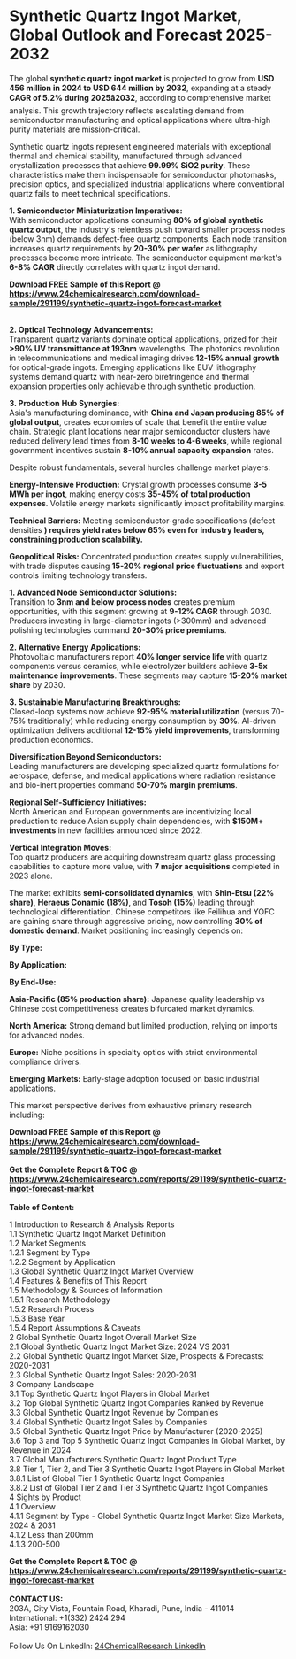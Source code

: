 <h1>Synthetic Quartz Ingot Market, Global Outlook and Forecast 2025-2032</h1><p>The global <strong>synthetic quartz ingot market</strong> is projected to grow from <strong>USD 456 million in 2024 to USD 644 million by 2032</strong>, expanding at a steady <strong>CAGR of 5.2% during 2025â2032</strong>, according to comprehensive market analysis. This growth trajectory reflects escalating demand from semiconductor manufacturing and optical applications where ultra-high purity materials are mission-critical.</p><p>Synthetic quartz ingots represent engineered materials with exceptional thermal and chemical stability, manufactured through advanced crystallization processes that achieve <strong>99.99% SiO2 purity</strong>. These characteristics make them indispensable for semiconductor photomasks, precision optics, and specialized industrial applications where conventional quartz fails to meet technical specifications.</p><p><strong>1. Semiconductor Miniaturization Imperatives:</strong><br>
With semiconductor applications consuming <strong>80% of global synthetic quartz output</strong>, the industry's relentless push toward smaller process nodes (below 3nm) demands defect-free quartz components. Each node transition increases quartz requirements by <strong>20-30% per wafer</strong> as lithography processes become more intricate. The semiconductor equipment market's <strong>6-8% CAGR</strong> directly correlates with quartz ingot demand.</p><div><b>Download FREE Sample of this Report @ 
            <a href="https://www.24chemicalresearch.com/download-sample/291199/synthetic-quartz-ingot-forecast-market">
            https://www.24chemicalresearch.com/download-sample/291199/synthetic-quartz-ingot-forecast-market</a></b></div><br><p><strong>2. Optical Technology Advancements:</strong><br>
Transparent quartz variants dominate optical applications, prized for their <strong>&gt;90% UV transmittance at 193nm</strong> wavelengths. The photonics revolution in telecommunications and medical imaging drives <strong>12-15% annual growth</strong> for optical-grade ingots. Emerging applications like EUV lithography systems demand quartz with near-zero birefringence and thermal expansion properties only achievable through synthetic production.</p><p><strong>3. Production Hub Synergies:</strong><br>
Asia's manufacturing dominance, with <strong>China and Japan producing 85% of global output</strong>, creates economies of scale that benefit the entire value chain. Strategic plant locations near major semiconductor clusters have reduced delivery lead times from <strong>8-10 weeks to 4-6 weeks</strong>, while regional government incentives sustain <strong>8-10% annual capacity expansion</strong> rates.</p><p>Despite robust fundamentals, several hurdles challenge market players:</p><p><strong>Energy-Intensive Production:</strong> Crystal growth processes consume <strong>3-5 MWh per ingot</strong>, making energy costs <strong>35-45% of total production expenses</strong>. Volatile energy markets significantly impact profitability margins.</p><p><strong>Technical Barriers:</strong> Meeting semiconductor-grade specifications (defect densities <strong>) requires yield rates below <strong>65%</strong> even for industry leaders, constraining production scalability.</strong></p><p><strong>Geopolitical Risks:</strong> Concentrated production creates supply vulnerabilities, with trade disputes causing <strong>15-20% regional price fluctuations</strong> and export controls limiting technology transfers.</p><p><strong>1. Advanced Node Semiconductor Solutions:</strong><br>
Transition to <strong>3nm and below process nodes</strong> creates premium opportunities, with this segment growing at <strong>9-12% CAGR</strong> through 2030. Producers investing in large-diameter ingots (&gt;300mm) and advanced polishing technologies command <strong>20-30% price premiums</strong>.</p><p><strong>2. Alternative Energy Applications:</strong><br>
Photovoltaic manufacturers report <strong>40% longer service life</strong> with quartz components versus ceramics, while electrolyzer builders achieve <strong>3-5x maintenance improvements</strong>. These segments may capture <strong>15-20% market share</strong> by 2030.</p><p><strong>3. Sustainable Manufacturing Breakthroughs:</strong><br>
Closed-loop systems now achieve <strong>92-95% material utilization</strong> (versus 70-75% traditionally) while reducing energy consumption by <strong>30%</strong>. AI-driven optimization delivers additional <strong>12-15% yield improvements</strong>, transforming production economics.</p><p><strong>Diversification Beyond Semiconductors:</strong><br>
	Leading manufacturers are developing specialized quartz formulations for aerospace, defense, and medical applications where radiation resistance and bio-inert properties command <strong>50-70% margin premiums</strong>.</p><p><strong>Regional Self-Sufficiency Initiatives:</strong><br>
	North American and European governments are incentivizing local production to reduce Asian supply chain dependencies, with <strong>$150M+ investments</strong> in new facilities announced since 2022.</p><p><strong>Vertical Integration Moves:</strong><br>
	Top quartz producers are acquiring downstream quartz glass processing capabilities to capture more value, with <strong>7 major acquisitions</strong> completed in 2023 alone.</p><p>The market exhibits <strong>semi-consolidated dynamics</strong>, with <strong>Shin-Etsu (22% share)</strong>, <strong>Heraeus Conamic (18%)</strong>, and <strong>Tosoh (15%)</strong> leading through technological differentiation. Chinese competitors like Feilihua and YOFC are gaining share through aggressive pricing, now controlling <strong>30% of domestic demand</strong>. Market positioning increasingly depends on:</p><p><strong>By Type:</strong></p><p><strong>By Application:</strong></p><p><strong>By End-Use:</strong></p><p><strong>Asia-Pacific (85% production share):</strong> Japanese quality leadership vs Chinese cost competitiveness creates bifurcated market dynamics.</p><p><strong>North America:</strong> Strong demand but limited production, relying on imports for advanced nodes.</p><p><strong>Europe:</strong> Niche positions in specialty optics with strict environmental compliance drivers.</p><p><strong>Emerging Markets:</strong> Early-stage adoption focused on basic industrial applications.</p><p>This market perspective derives from exhaustive primary research including:</p><div><b>Download FREE Sample of this Report @ 
            <a href="https://www.24chemicalresearch.com/download-sample/291199/synthetic-quartz-ingot-forecast-market">
            https://www.24chemicalresearch.com/download-sample/291199/synthetic-quartz-ingot-forecast-market</a></b></div><br><div><b>Get the Complete Report & TOC @ 
            <a href="https://www.24chemicalresearch.com/reports/291199/synthetic-quartz-ingot-forecast-market">
            https://www.24chemicalresearch.com/reports/291199/synthetic-quartz-ingot-forecast-market</a></b></div><br>
            <b>Table of Content:</b><p>1 Introduction to Research & Analysis Reports<br />
 1.1 Synthetic Quartz Ingot Market Definition<br />
 1.2 Market Segments<br />
 1.2.1 Segment by Type<br />
 1.2.2 Segment by Application<br />
 1.3 Global Synthetic Quartz Ingot Market Overview<br />
 1.4 Features & Benefits of This Report<br />
 1.5 Methodology & Sources of Information<br />
 1.5.1 Research Methodology<br />
 1.5.2 Research Process<br />
 1.5.3 Base Year<br />
 1.5.4 Report Assumptions & Caveats<br />
2 Global Synthetic Quartz Ingot Overall Market Size<br />
 2.1 Global Synthetic Quartz Ingot Market Size: 2024 VS 2031<br />
 2.2 Global Synthetic Quartz Ingot Market Size, Prospects & Forecasts: 2020-2031<br />
 2.3 Global Synthetic Quartz Ingot Sales: 2020-2031<br />
3 Company Landscape<br />
 3.1 Top Synthetic Quartz Ingot Players in Global Market<br />
 3.2 Top Global Synthetic Quartz Ingot Companies Ranked by Revenue<br />
 3.3 Global Synthetic Quartz Ingot Revenue by Companies<br />
 3.4 Global Synthetic Quartz Ingot Sales by Companies<br />
 3.5 Global Synthetic Quartz Ingot Price by Manufacturer (2020-2025)<br />
 3.6 Top 3 and Top 5 Synthetic Quartz Ingot Companies in Global Market, by Revenue in 2024<br />
 3.7 Global Manufacturers Synthetic Quartz Ingot Product Type<br />
 3.8 Tier 1, Tier 2, and Tier 3 Synthetic Quartz Ingot Players in Global Market<br />
 3.8.1 List of Global Tier 1 Synthetic Quartz Ingot Companies<br />
 3.8.2 List of Global Tier 2 and Tier 3 Synthetic Quartz Ingot Companies<br />
4 Sights by Product<br />
 4.1 Overview<br />
 4.1.1 Segment by Type - Global Synthetic Quartz Ingot Market Size Markets, 2024 & 2031<br />
 4.1.2 Less than 200mm<br />
 4.1.3 200-500</p><div><b>Get the Complete Report & TOC @ 
            <a href="https://www.24chemicalresearch.com/reports/291199/synthetic-quartz-ingot-forecast-market">
            https://www.24chemicalresearch.com/reports/291199/synthetic-quartz-ingot-forecast-market</a></b></div><br><b>CONTACT US:</b><br>
            203A, City Vista, Fountain Road, Kharadi, Pune, India - 411014<br>
            International: +1(332) 2424 294<br>
            Asia: +91 9169162030 <br><br>
            Follow Us On LinkedIn: <a href="https://www.linkedin.com/company/24chemicalresearch/">24ChemicalResearch LinkedIn</a>